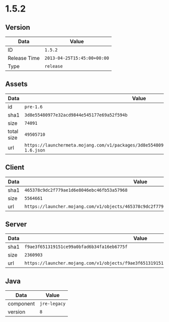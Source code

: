 # 1.5.2

## Version

|**Data**        | **Value**                 |
|----------------|-------------------------|
| ID   | ```1.5.2```   |
| Release Time   | ```2013-04-25T15:45:00+00:00```   |
| Type   | ```release```   |

## Assets

|**Data**        | **Value**                 |
|----------------|-------------------------|
| id   | ```pre-1.6```   |
| sha1   | ```3d8e55480977e32acd9844e545177e69a52f594b```   |
| size   | ```74091```   |
| total size  | ```49505710```  |
| url       | ```https://launchermeta.mojang.com/v1/packages/3d8e55480977e32acd9844e545177e69a52f594b/pre-1.6.json``` |

## Client

|**Data**        | **Value**                 |
|----------------|-------------------------|
| sha1   | ```465378c9dc2f779ae1d6e8046ebc46fb53a57968```   |
| size   | ```5564661```   |
| url       | ```https://launcher.mojang.com/v1/objects/465378c9dc2f779ae1d6e8046ebc46fb53a57968/client.jar``` |

## Server

|**Data**        | **Value**                 |
|----------------|-------------------------|
| sha1   | ```f9ae3f651319151ce99a0bfad6b34fa16eb6775f```   |
| size   | ```2360903```   |
| url       | ```https://launcher.mojang.com/v1/objects/f9ae3f651319151ce99a0bfad6b34fa16eb6775f/server.jar``` |

## Java

|**Data**        | **Value**                 |
|----------------|-------------------------|
| component   | ```jre-legacy```   |
| version   | ```8```   |